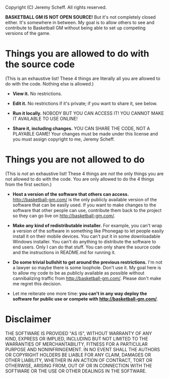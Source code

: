 Copyright (C) Jeremy Scheff. All rights reserved.

**BASKETBALL GM IS NOT OPEN SOURCE!** But it's not completely closed either.
It's somewhere in between. My goal is to allow others to see and contribute to
Basketball GM without being able to set up competing versions of the game.

# Things you are allowed to do with the source code

(This is an exhaustive list! These 4 things are literally all you are allowed to
do with the code. Nothing else is allowed.)

- **View it.** No restrictions.

- **Edit it.** No restrictions if it's private; if you want to share it, see
  below.

- **Run it locally.** NOBODY BUT YOU CAN ACCESS IT! YOU CANNOT MAKE IT AVAILABLE
  TO USE ONLINE!

- **Share it, including changes.** YOU CAN SHARE THE CODE, NOT A PLAYABLE GAME!
  Your changes must be made under this license and you must assign copyright to
  me, Jeremy Scheff.

# Things you are not allowed to do

(This is *not* an exhaustive list! These 4 things are *not* the only things you
are not allowed to do with the code. You are only allowed to do the 4 things
from the first section.)

- **Host a version of the software that others can access.**
  <http://basketball-gm.com/> is the only publicly available version of the
  software that can be easily used. If you want to make changes to the software
  that other people can use, contribute them back to the project so they can go
  live on <http://basketball-gm.com/>.

- **Make any kind of redistributable installer.** For example, you can't wrap a
  version of the software in something like Phonegap to let people easily
  install it on their mobile devices. You can't put it in some downloadable
  Windows installer. You can't do anything to distribute the software to end
  users. Only I can do that stuff. You can only share the source code and the
  instructions in README.md for running it.

- **Do some trivial bullshit to get around the previous restrictions.** I'm not
  a lawyer so maybe there is some loophole. Don't use it. My goal here is to
  allow my code to be as publicly available as possible without cannibalizing
  traffic from http://basketball-gm.com/. Please don't make me regret this
  decision.

- Let me reiterate one more time: **you can't in any way deploy the software for
  public use or compete with http://basketball-gm.com/**.

# Disclaimer

THE SOFTWARE IS PROVIDED "AS IS", WITHOUT WARRANTY OF ANY KIND, EXPRESS OR
IMPLIED, INCLUDING BUT NOT LIMITED TO THE WARRANTIES OF MERCHANTABILITY, FITNESS
FOR A PARTICULAR PURPOSE AND NONINFRINGEMENT. IN NO EVENT SHALL THE AUTHORS OR
COPYRIGHT HOLDERS BE LIABLE FOR ANY CLAIM, DAMAGES OR OTHER LIABILITY, WHETHER
IN AN ACTION OF CONTRACT, TORT OR OTHERWISE, ARISING FROM, OUT OF OR IN
CONNECTION WITH THE SOFTWARE OR THE USE OR OTHER DEALINGS IN THE SOFTWARE.
